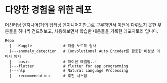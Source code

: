 # 다양한 경험을 위한 레포

머신러닝 엔지니어(거의 딥러닝 엔지니어지만..)로 근무하면서 이전에 다뤄보지 못한 부분들을 하나씩 건드려보고, 사용해보면서 학습한 내용들을 기록한 레포지토리 입니다.

```
Repo
  |---Kaggle              # 캐글 노트북 필사
  |---anomaly_detection   # Convolutional Auto Encoder를 활용한 비정상 이미지 탐지
  |---basic               # 파이썬 레벨업..!
  |---flutter             # flutter for app programming
  |---nlp                 # Natural Language Processing
  |---recommendation      # 추천 시스템
```